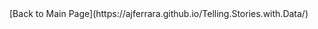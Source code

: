 <div class="flourish-embed flourish-chart" data-src="visualisation/3707705" data-url="https://flo.uri.sh/visualisation/3707705/embed" aria-label=""><script src="https://public.flourish.studio/resources/embed.js" width="10"></script></div>
[Back to Main Page](https://ajferrara.github.io/Telling.Stories.with.Data/)
